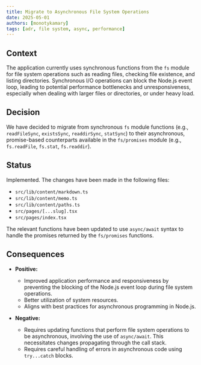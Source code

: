 ```yaml
---
title: Migrate to Asynchronous File System Operations
date: 2025-05-01
authors: [monotykamary]
tags: [adr, file system, async, performance]
---
```


## Context

The application currently uses synchronous functions from the `fs` module for file system operations such as reading files, checking file existence, and listing directories. Synchronous I/O operations can block the Node.js event loop, leading to potential performance bottlenecks and unresponsiveness, especially when dealing with larger files or directories, or under heavy load.

## Decision

We have decided to migrate from synchronous `fs` module functions (e.g., `readFileSync`, `existsSync`, `readdirSync`, `statSync`) to their asynchronous, promise-based counterparts available in the `fs/promises` module (e.g., `fs.readFile`, `fs.stat`, `fs.readdir`).

## Status

Implemented. The changes have been made in the following files:

- `src/lib/content/markdown.ts`
- `src/lib/content/memo.ts`
- `src/lib/content/paths.ts`
- `src/pages/[...slug].tsx`
- `src/pages/index.tsx`

The relevant functions have been updated to use `async/await` syntax to handle the promises returned by the `fs/promises` functions.

## Consequences

- **Positive:**

  - Improved application performance and responsiveness by preventing the blocking of the Node.js event loop during file system operations.
  - Better utilization of system resources.
  - Aligns with best practices for asynchronous programming in Node.js.

- **Negative:**
  - Requires updating functions that perform file system operations to be asynchronous, involving the use of `async/await`. This necessitates changes propagating through the call stack.
  - Requires careful handling of errors in asynchronous code using `try...catch` blocks.
